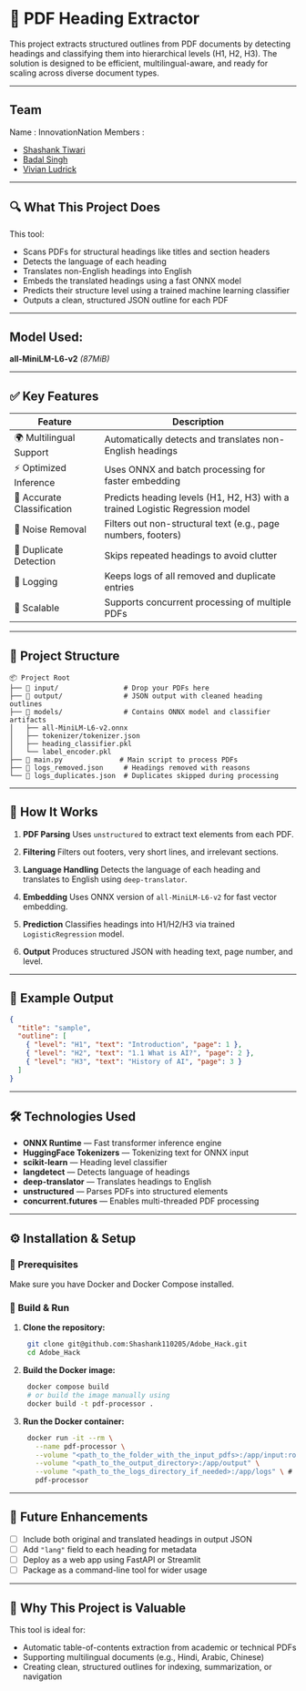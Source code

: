 # 🧾 PDF Heading Extractor

This project extracts structured outlines from PDF documents by detecting headings and classifying them into hierarchical levels (H1, H2, H3). The solution is designed to be efficient, multilingual-aware, and ready for scaling across diverse document types.

---
## Team
Name : InnovationNation 
Members : 
- [Shashank Tiwari](https://github.com/Shashank110205)
- [Badal Singh](https://github.com/Badalsingh2)
- [Vivian Ludrick](https://github.com/vivalchemy)

---

## 🔍 What This Project Does

This tool:

* Scans PDFs for structural headings like titles and section headers
* Detects the language of each heading
* Translates non-English headings into English
* Embeds the translated headings using a fast ONNX model
* Predicts their structure level using a trained machine learning classifier
* Outputs a clean, structured JSON outline for each PDF

---

## Model Used:
**all-MiniLM-L6-v2** *(87MiB)*

---

## ✅ Key Features

| Feature                    | Description                                                                   |
| -------------------------- | ----------------------------------------------------------------------------- |
| 🌍 Multilingual Support    | Automatically detects and translates non-English headings                     |
| ⚡ Optimized Inference      | Uses ONNX and batch processing for faster embedding                           |
| 🧠 Accurate Classification | Predicts heading levels (H1, H2, H3) with a trained Logistic Regression model |
| 🧹 Noise Removal           | Filters out non-structural text (e.g., page numbers, footers)                 |
| 🔁 Duplicate Detection     | Skips repeated headings to avoid clutter                                      |
| 🧾 Logging                 | Keeps logs of all removed and duplicate entries                               |
| 🚀 Scalable                | Supports concurrent processing of multiple PDFs                               |

---

## 📁 Project Structure

```
📦 Project Root
├── 📂 input/                # Drop your PDFs here
├── 📂 output/               # JSON output with cleaned heading outlines
├── 📂 models/               # Contains ONNX model and classifier artifacts
│   ├── all-MiniLM-L6-v2.onnx
│   ├── tokenizer/tokenizer.json
│   ├── heading_classifier.pkl
│   └── label_encoder.pkl
├── 🧠 main.py              # Main script to process PDFs
├── 📄 logs_removed.json     # Headings removed with reasons
└── 📄 logs_duplicates.json  # Duplicates skipped during processing
```

---

## 🧠 How It Works

1. **PDF Parsing**
   Uses `unstructured` to extract text elements from each PDF.

2. **Filtering**
   Filters out footers, very short lines, and irrelevant sections.

3. **Language Handling**
   Detects the language of each heading and translates to English using `deep-translator`.

4. **Embedding**
   Uses ONNX version of `all-MiniLM-L6-v2` for fast vector embedding.

5. **Prediction**
   Classifies headings into H1/H2/H3 via trained `LogisticRegression` model.

6. **Output**
   Produces structured JSON with heading text, page number, and level.

---

## 🧪 Example Output

```json
{
  "title": "sample",
  "outline": [
    { "level": "H1", "text": "Introduction", "page": 1 },
    { "level": "H2", "text": "1.1 What is AI?", "page": 2 },
    { "level": "H3", "text": "History of AI", "page": 3 }
  ]
}
```

---

## 🛠 Technologies Used

* **ONNX Runtime** — Fast transformer inference engine
* **HuggingFace Tokenizers** — Tokenizing text for ONNX input
* **scikit-learn** — Heading level classifier
* **langdetect** — Detects language of headings
* **deep-translator** — Translates headings to English
* **unstructured** — Parses PDFs into structured elements
* **concurrent.futures** — Enables multi-threaded PDF processing

---

## ⚙️ Installation & Setup

### 🔧 Prerequisites

Make sure you have Docker and Docker Compose installed.

### 🚀 Build & Run

1. **Clone the repository:**

   ```bash
    git clone git@github.com:Shashank110205/Adobe_Hack.git
    cd Adobe_Hack
   ```

2. **Build the Docker image:**

   ```bash
    docker compose build
    # or build the image manually using
    docker build -t pdf-processor .
   ```

3. **Run the Docker container:**

   ```bash
    docker run -it --rm \
      --name pdf-processor \
      --volume "<path_to_the_folder_with_the_input_pdfs>:/app/input:ro" \
      --volume "<path_to_the_output_directory>:/app/output" \
      --volume "<path_to_the_logs_directory_if_needed>:/app/logs" \ # this line is optional
      pdf-processor
   ```

---

## 🧩 Future Enhancements

* [ ] Include both original and translated headings in output JSON
* [ ] Add `"lang"` field to each heading for metadata
* [ ] Deploy as a web app using FastAPI or Streamlit
* [ ] Package as a command-line tool for wider usage

---

## 📌 Why This Project is Valuable

This tool is ideal for:

* Automatic table-of-contents extraction from academic or technical PDFs
* Supporting multilingual documents (e.g., Hindi, Arabic, Chinese)
* Creating clean, structured outlines for indexing, summarization, or navigation
